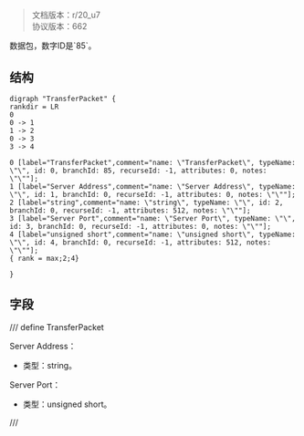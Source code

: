 # <!-- md:samp TransferPacket -->

> 文档版本：r/20_u7<br/>协议版本：662

<!-- md:samp TransferPacket -->数据包，数字ID是`85`。

## 结构

```viz
digraph "TransferPacket" {
rankdir = LR
0
0 -> 1
1 -> 2
0 -> 3
3 -> 4

0 [label="TransferPacket",comment="name: \"TransferPacket\", typeName: \"\", id: 0, branchId: 85, recurseId: -1, attributes: 0, notes: \"\""];
1 [label="Server Address",comment="name: \"Server Address\", typeName: \"\", id: 1, branchId: 0, recurseId: -1, attributes: 0, notes: \"\""];
2 [label="string",comment="name: \"string\", typeName: \"\", id: 2, branchId: 0, recurseId: -1, attributes: 512, notes: \"\""];
3 [label="Server Port",comment="name: \"Server Port\", typeName: \"\", id: 3, branchId: 0, recurseId: -1, attributes: 0, notes: \"\""];
4 [label="unsigned short",comment="name: \"unsigned short\", typeName: \"\", id: 4, branchId: 0, recurseId: -1, attributes: 512, notes: \"\""];
{ rank = max;2;4}

}

```

## 字段

/// define
TransferPacket

Server Address：<!-- md:samp string -->

- 类型：string。

Server Port：<!-- md:samp unsigned short -->

- 类型：unsigned short。


///
